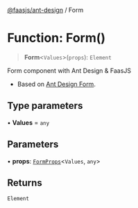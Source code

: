 [@faasjs/ant-design](../README.md) / Form

# Function: Form()

> **Form**\<`Values`\>(`props`): `Element`

Form component with Ant Design & FaasJS

- Based on [Ant Design Form](https://ant.design/components/form/).

## Type parameters

• **Values** = `any`

## Parameters

• **props**: [`FormProps`](../interfaces/FormProps.md)\<`Values`, `any`\>

## Returns

`Element`
